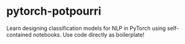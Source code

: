 # pytorch-potpourri
Learn designing classification models for NLP in PyTorch using self-contained notebooks. Use code directly as boilerplate!

